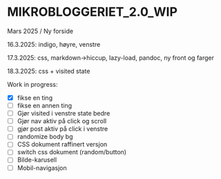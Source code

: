 # MIKROBLOGGERIET_2.0_WIP
Mars 2025 /
Ny forside

16.3.2025:
indigo, høyre, venstre

17.3.2025:
css, markdown->hiccup, lazy-load, pandoc, ny front og farger

18.3.2025:
css + visited state

Work in progress:

- [x] fikse en ting
- [ ] fikse en annen ting
- [ ] Gjør visited i venstre state bedre
- [ ] Gjør nav aktiv på click og scroll
- [ ] gjør post aktiv på click i venstre
- [ ] randomize body bg
- [ ] CSS dokument raffinert versjon
- [ ] switch css dokument (random/button)
- [ ] Bilde-karusell
- [ ] Mobil-navigasjon
